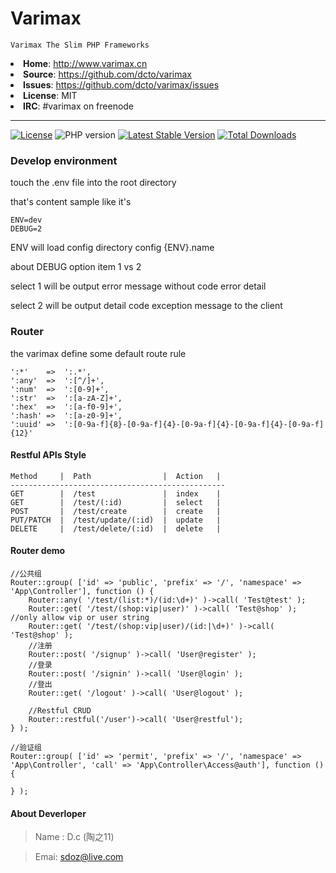 # Varimax
    Varimax The Slim PHP Frameworks


<li><strong>Home</strong>: <a href="http://www.varimax.cn">http://www.varimax.cn</a>
<li><strong>Source</strong>: <a href="https://github.com/dcto/varimax">https://github.com/dcto/varimax</a>
<li><strong>Issues</strong>: <a href="https://github.com/dcto/varimax/issues">https://github.com/dcto/varimax/issues</a>
<li><strong>License</strong>: MIT
<li><strong>IRC</strong>: #varimax on freenode

___
 <a href="https://packagist.org/packages/varimax/varimax"><img src="https://img.shields.io/packagist/l/varimax/varimax" alt="License"></a> <img src="https://img.shields.io/packagist/php-v/varimax/varimax" alt="PHP version"> <a href="https://packagist.org/packages/varimax/varimax"><img src="https://img.shields.io/github/v/release/dcto/varimax" alt="Latest Stable Version"></a>  <a href="https://packagist.org/packages/varimax/varimax"><img src="https://img.shields.io/packagist/dt/varimax/varimax" alt="Total Downloads"></a>


### Develop environment

touch the .env file into the root directory

that's content sample like it's

```
ENV=dev
DEBUG=2
```

ENV will load config directory config {ENV}.name

about DEBUG option item 1 vs 2

select 1 will be output error message without code error detail

select 2 will be output detail code exception message to the client


### Router

the varimax define some default route rule

```
':*'    =>  ':.*',
':any'  =>  ':[^/]+',
':num'  =>  ':[0-9]+',
':str'  =>  ':[a-zA-Z]+',
':hex'  =>  ':[a-f0-9]+',
':hash' =>  ':[a-z0-9]+',
':uuid' =>  ':[0-9a-f]{8}-[0-9a-f]{4}-[0-9a-f]{4}-[0-9a-f]{4}-[0-9a-f]{12}'
```

#### Restful APIs Style
```
Method     |  Path                |  Action   |
------------------------------------------------
GET        |  /test               |  index    |
GET        |  /test/(:id)         |  select   |
POST       |  /test/create        |  create   |
PUT/PATCH  |  /test/update/(:id)  |  update   |
DELETE     |  /test/delete/(:id)  |  delete   |
```    

#### Router demo
```
//公共组
Router::group( ['id' => 'public', 'prefix' => '/', 'namespace' => 'App\Controller'], function () {    
    Router::any( '/test/(list:*)/(id:\d+)' )->call( 'Test@test' );
    Router::get( '/test/(shop:vip|user)' )->call( 'Test@shop' ); //only allow vip or user string
    Router::get( '/test/(shop:vip|user)/(id:|\d+)' )->call( 'Test@shop' );
    //注册
    Router::post( '/signup' )->call( 'User@register' );
    //登录
    Router::post( '/signin' )->call( 'User@login' );
    //登出
    Router::get( '/logout' )->call( 'User@logout' );

    //Restful CRUD
    Router::restful('/user')->call( 'User@restful');
} );

//验证组
Router::group( ['id' => 'permit', 'prefix' => '/', 'namespace' => 'App\Controller', 'call' => 'App\Controller\Access@auth'], function () {

} ); 
```


#### About Deverloper

>Name : D.c (陶之11)

>Emai: sdoz@live.com

